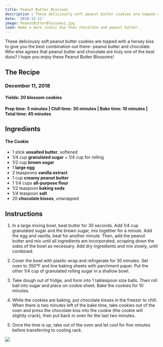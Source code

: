 ```yaml
---
title: Peanut Butter Blossoms
description : These deliciously soft peanut butter cookies are topped with a hersey kiss to give you the best combination out there- peanut butter and chocolate. Who else agrees that peanut butter and chocolate are truly one of the best duos? Well, whether your are baking for a holiday party or just to bake, I highly recommend these bites of goodness! 
date: '2018-12-11'
image: PeanutButterBlossoms1.jpg
lead: Name a more iconic duo than chocolate and peanut butter. 
---
```

These deliciously soft peanut butter cookies are topped with a hersey kiss to give you the best combination out there- peanut butter and chocolate. Who else agrees that peanut butter and chocolate are truly one of the best duos? I hope you enjoy these Peanut Butter Blossoms!

## The Recipe
### December 11, 2018

#### Yields: 20 blossom cookies

#### Prep time: 5 minutes | Chill time: 30 minutes | Bake time: 10 minutes | Total time: 45 minutes

## Ingredients
#### The Cookie
- 1 stick  **unsalted butter**, softened
- 1/4 cup **granulated sugar** + 1/4 cup for rolling
- 1/2 cup **brown sugar** 
- 1 **large egg**
- 2 teaspoons **vanilla extract**
- 1 cup **creamy peanut butter**
- 1 1/4 cups **all-purpose flour**
- 1/2 teaspoon **baking soda**
- 1/4 teaspoon **salt** 
- 20 **chocolate kisses**, unwrapped

## Instructions

1. In a large mixing bowl, beat butter for 30 seconds. Add 1/4 cup granulated sugar and the brown sugar, mix together for a minute. Add the egg and vanilla, beat for another minute. Then, add the peanut butter and mix until all ingredients are incorporated, scraping down the sides of the bowl as necessary. Add dry ingredients and mix slowly, until combined.

2. Cover the bowl with plastic wrap and refrigerate for 30 minutes. Set oven to 350°F and line baking sheets with parchment paper. Put the other 1/4 cup of granulated rolling sugar in a shallow bowl. 

3. Take dough out of fridge, and form into 1 tablespoon size balls. Then roll ball into sugar and place on cookie sheet. Bake the cookies for 10 minutes. 

4. While the cookies are baking, put chocolate kisses in the freezer to chill. When there is two minutes left of the bake time, take cookies out of the oven and press the chocolate kiss into the cookie (the cookie will slightly crack), then put back in oven for the last two minutes. 

4. Once the time is up, take out of the oven and let cool for five minutes before transferring to cooling rack. 

![](PeanutButterBlossoms2.jpg)


